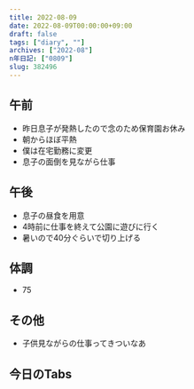 ```yaml
---
title: 2022-08-09
date: 2022-08-09T00:00:00+09:00
draft: false
tags: ["diary", ""]
archives: ["2022-08"]
n年日記: ["0809"]
slug: 382496
---
```

## 午前
- 昨日息子が発熱したので念のため保育園お休み
- 朝からほぼ平熱
- 僕は在宅勤務に変更
- 息子の面倒を見ながら仕事
## 午後
- 息子の昼食を用意
- 4時前に仕事を終えて公園に遊びに行く
- 暑いので40分ぐらいで切り上げる
## 体調
- 75
## その他
- 子供見ながらの仕事ってきついなあ
## 今日のTabs